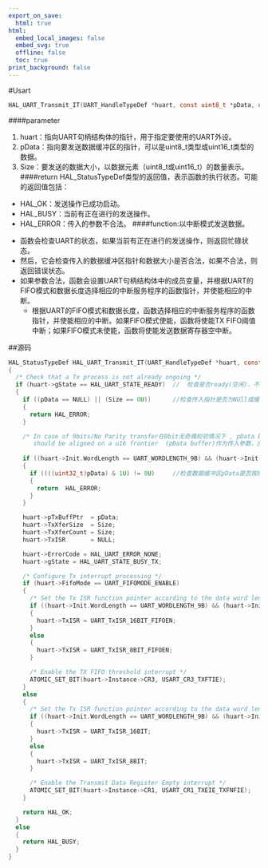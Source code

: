 ```yaml
---
export_on_save:
  html: true
html:
  embed_local_images: false
  embed_svg: true
  offline: false
  toc: true
print_background: false
---
```

#Usart
```C
HAL_UART_Transmit_IT(UART_HandleTypeDef *huart, const uint8_t *pData, uint16_t Size)
```

####parameter
1. huart：指向UART句柄结构体的指针，用于指定要使用的UART外设。
2. pData：指向要发送数据缓冲区的指针，可以是uint8_t类型或uint16_t类型的数据。
3. Size：要发送的数据大小，以数据元素（uint8_t或uint16_t）的数量表示。
####return
HAL_StatusTypeDef类型的返回值，表示函数的执行状态。可能的返回值包括：
* HAL_OK：发送操作已成功启动。
* HAL_BUSY：当前有正在进行的发送操作。
* HAL_ERROR：传入的参数不合法。
####function:以中断模式发送数据。
+ 函数会检查UART的状态，如果当前有正在进行的发送操作，则返回忙碌状态。
+ 然后，它会检查传入的数据缓冲区指针和数据大小是否合法，如果不合法，则返回错误状态。
+ 如果参数合法，函数会设置UART句柄结构体中的成员变量，并根据UART的FIFO模式和数据长度选择相应的中断服务程序的函数指针，并使能相应的中断。
  + 根据UART的FIFO模式和数据长度，函数选择相应的中断服务程序的函数指针，并使能相应的中断。如果FIFO模式使能，函数将使能TX FIFO阈值中断；如果FIFO模式未使能，函数将使能发送数据寄存器空中断。
  
##源码
```c
HAL_StatusTypeDef HAL_UART_Transmit_IT(UART_HandleTypeDef *huart, const uint8_t *pData, uint16_t Size)
{
  /* Check that a Tx process is not already ongoing */
  if (huart->gState == HAL_UART_STATE_READY)  //  检查是否ready(空闲)，不是则返回HAL_BUSY
  {
    if ((pData == NULL) || (Size == 0U))      //检查传入指针是否为NUll或缓存空间大小是否为0
    {
      return HAL_ERROR;
    }

    /* In case of 9bits/No Parity transfer在9bit无奇偶校验情况下 , pData buffer provided as input parameter
       should be aligned on a u16 frontier  (pData buffer)作为传入参数，应该在u16边界对齐, as data to be filled into TDR will be handled through a u16 cast.因为被填充到TDR的数据要通过u16的cast(投射，铸造--发送器)处理*/
    
    if ((huart->Init.WordLength == UART_WORDLENGTH_9B) && (huart->Init.Parity == UART_PARITY_NONE))
    {
      if ((((uint32_t)pData) & 1U) != 0U)     //检查数据缓冲区pData是否按照u16的边界对齐
      {
        return  HAL_ERROR;
      }
    }

    huart->pTxBuffPtr  = pData;
    huart->TxXferSize  = Size;
    huart->TxXferCount = Size;
    huart->TxISR       = NULL;

    huart->ErrorCode = HAL_UART_ERROR_NONE;
    huart->gState = HAL_UART_STATE_BUSY_TX;

    /* Configure Tx interrupt processing */
    if (huart->FifoMode == UART_FIFOMODE_ENABLE)
    {
      /* Set the Tx ISR function pointer according to the data word length */
      if ((huart->Init.WordLength == UART_WORDLENGTH_9B) && (huart->Init.Parity == UART_PARITY_NONE))
      {
        huart->TxISR = UART_TxISR_16BIT_FIFOEN;
      }
      else
      {
        huart->TxISR = UART_TxISR_8BIT_FIFOEN;
      }

      /* Enable the TX FIFO threshold interrupt */
      ATOMIC_SET_BIT(huart->Instance->CR3, USART_CR3_TXFTIE);
    }
    else
    {
      /* Set the Tx ISR function pointer according to the data word length */
      if ((huart->Init.WordLength == UART_WORDLENGTH_9B) && (huart->Init.Parity == UART_PARITY_NONE))
      {
        huart->TxISR = UART_TxISR_16BIT;
      }
      else
      {
        huart->TxISR = UART_TxISR_8BIT;
      }

      /* Enable the Transmit Data Register Empty interrupt */
      ATOMIC_SET_BIT(huart->Instance->CR1, USART_CR1_TXEIE_TXFNFIE);
    }

    return HAL_OK;
  }
  else
  {
    return HAL_BUSY;
  }
}

```


